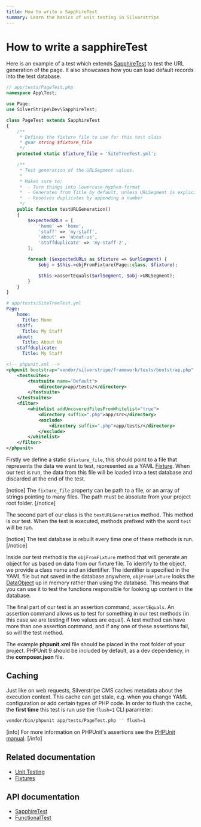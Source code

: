 ```yaml
---
title: How to write a SapphireTest
summary: Learn the basics of unit testing in Silverstripe
---
```


# How to write a sapphireTest

Here is an example of a test which extends [SapphireTest](api:SilverStripe\Dev\SapphireTest) to test the URL generation of the page. It also showcases
how you can load default records into the test database.

```php
// app/tests/PageTest.php
namespace App\Test;

use Page;
use SilverStripe\Dev\SapphireTest;

class PageTest extends SapphireTest
{
    /**
     * Defines the fixture file to use for this test class
     * @var string $fixture_file
     */
    protected static $fixture_file = 'SiteTreeTest.yml';

    /**
     * Test generation of the URLSegment values.
     *
     * Makes sure to:
     *  - Turn things into lowercase-hyphen-format
     *  - Generates from Title by default, unless URLSegment is explicitly set
     *  - Resolves duplicates by appending a number
     */
    public function testURLGeneration()
    {
        $expectedURLs = [
            'home' => 'home',
            'staff' => 'my-staff',
            'about' => 'about-us',
            'staffduplicate' => 'my-staff-2',
        ];

        foreach ($expectedURLs as $fixture => $urlSegment) {
            $obj = $this->objFromFixture(Page::class, $fixture);

            $this->assertEquals($urlSegment, $obj->URLSegment);
        }
    }
}
```

```yml
# app/tests/SiteTreeTest.yml
Page:
    home:
      Title: Home
    staff:
      Title: My Staff
    about:
      Title: About Us
    staffduplicate:
      Title: My Staff
```

```xml
<!-- phpunit.xml -->
<phpunit bootstrap="vendor/silverstripe/framework/tests/bootstrap.php" colors="true">
    <testsuites>
        <testsuite name="Default">
            <directory>app/tests/</directory>
        </testsuite>
    </testsuites>
    <filter>
        <whitelist addUncoveredFilesFromWhitelist="true">
            <directory suffix=".php">app/src</directory>
            <exclude>
                <directory suffix=".php">app/tests/</directory>
            </exclude>
        </whitelist>
    </filter>
</phpunit>
```

Firstly we define a static `$fixture_file`, this should point to a file that represents the data we want to test,
represented as a YAML [Fixture](../fixtures). When our test is run, the data from this file will be loaded into a test
database and discarded at the end of the test.

[notice]
The `fixture_file` property can be path to a file, or an array of strings pointing to many files. The path must be
absolute from your project root folder.
[/notice]

The second part of our class is the `testURLGeneration` method. This method is our test. When the test is executed,
methods prefixed with the word `test` will be run.

[notice]
The test database is rebuilt every time one of these methods is run.
[/notice]

Inside our test method is the `objFromFixture` method that will generate an object for us based on data from our fixture
file. To identify to the object, we provide a class name and an identifier. The identifier is specified in the YAML file
but not saved in the database anywhere, `objFromFixture` looks the [DataObject](api:SilverStripe\ORM\DataObject) up in memory rather than using the
database. This means that you can use it to test the functions responsible for looking up content in the database.

The final part of our test is an assertion command, `assertEquals`. An assertion command allows us to test for something
in our test methods (in this case we are testing if two values are equal). A test method can have more than one
assertion command, and if any one of these assertions fail, so will the test method.

The example **phpunit.xml** file should be placed in the root folder of your project. PHPUnit 9 should be included by default, as a dev dependency, in the **composer.json** file.

## Caching

Just like on web requests, Silverstripe CMS caches metadata about the execution context. This cache can get stale, e.g. when you change YAML configuration or add certain types of PHP code. In order to flush the cache, the **first time** this test is run use the `flush=1` CLI parameter:

```bash
vendor/bin/phpunit app/tests/PageTest.php '' flush=1
```

[info]
For more information on PHPUnit's assertions see the [PHPUnit manual](https://docs.phpunit.de/en/9.6/assertions.html).
[/info]

## Related documentation

- [Unit Testing](../unit_testing)
- [Fixtures](../fixtures)

## API documentation

- [SapphireTest](api:SilverStripe\Dev\SapphireTest)
- [FunctionalTest](api:SilverStripe\Dev\FunctionalTest)
